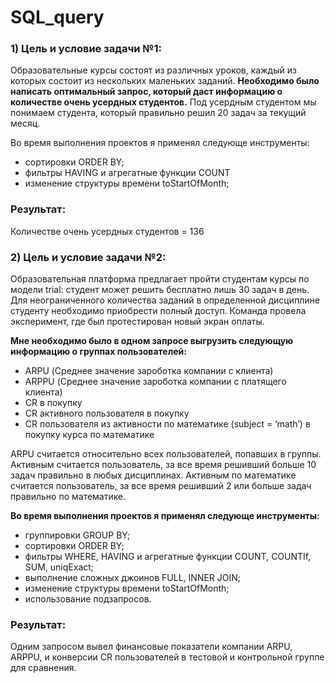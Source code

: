 # SQL_query
### 1) Цель и условие задачи №1:

Образовательные курсы состоят из различных уроков, каждый из которых состоит из нескольких маленьких заданий. **Необходимо было написать оптимальный запрос, который даст информацию о количестве очень усердных студентов.** Под усердным студентом мы понимаем студента, который правильно решил 20 задач за текущий месяц.

Во время выполнения проектов я применял следующе инструменты:

- сортировки ORDER BY;
- фильтры HAVING и агрегатные функции COUNT
- изменение структуры времени toStartOfMonth;

### Результат:
Количестве очень усердных студентов = 136

### 2) Цель и условие задачи №2:

Образовательная платформа предлагает пройти студентам курсы по модели trial: студент может решить бесплатно лишь 30 задач в день. Для неограниченного количества заданий в определенной дисциплине студенту необходимо приобрести полный доступ. Команда провела эксперимент, где был протестирован новый экран оплаты.

**Мне необходимо было в одном запросе выгрузить следующую информацию о группах пользователей:**

- ARPU (Среднее значение зароботка компании с клиента)
- ARPPU (Среднее значение зароботка компании с платящего клиента)
- CR в покупку 
- СR активного пользователя в покупку 
- CR пользователя из активности по математике (subject = ’math’) в покупку курса по математике

ARPU считается относительно всех пользователей, попавших в группы.
Активным считается пользователь, за все время решивший больше 10 задач правильно в любых дисциплинах.
Активным по математике считается пользователь, за все время решивший 2 или больше задач правильно по математике.

**Во время выполнения проектов я применял следующе инструменты:**

- группировки GROUP BY;
- сортировки ORDER BY;
- фильтры WHERE, HAVING и агрегатные функции COUNT, COUNTIf, SUM, uniqExact;
- выполнение сложных джоинов FULL, INNER JOIN;
- изменение структуры времени toStartOfMonth;
- использование подзапросов.

### Результат:

Одним запросом вывел финансовые показатели компании ARPU, ARPPU, и конверсии CR пользователей в тестовой и контрольной группе для сравнения.
